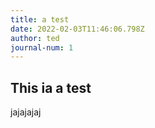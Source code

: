 ```yaml
---
title: a test
date: 2022-02-03T11:46:06.798Z
author: ted
journal-num: 1
---
```

## This ia a test

jajajajaj
